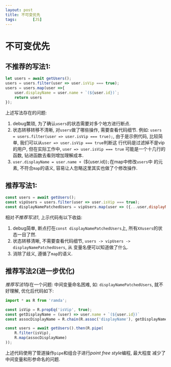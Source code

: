 ```yaml
---
layout: post
title: 不可变优先
tags:       [JS]
---
```



# 不可变优先
## 不推荐的写法1:
```js
let users = await getUsers();
users = users.filter(user => user.isVip === true);
users = users.map(user =>{
    user.displayName = user.name + `(${user.id})`;
    return users
});
```
上述写法存在的问题:
1. debug繁琐, 为了确认`users`的状态需要对多个地方进行断点.
2. 状态转移转移不清晰, 对`users`做了哪些操作, 需要查看代码细节.
例如: `users = users.filter(user => user.isVip === true);`,
由于是示例代码, 比较简单, 我们可以从`user => user.isVip === true`判断这
行代码是过滤掉不是vip的用户, 但在实际工作中, `user => user.isVip === true`
可能是一个十几行的函数, 钻进函数去看则增加理解成本.
3. `user.displayName = user.name + `(${user.id})`;`在map中修改`users`中
的元素, 不符合`map`的语义, 容易让人忽略这里其实也做了个修改操作.

## 推荐写法1:
```js
const users = await getUsers();
const vipUsers = users.filter(user => user.isVip === true);
const displayNamePatchedUsers = vipUsers.map(user => ({...user,displayName: user.name + `(${user.id})`}));
```
相对*不推荐写法1*, 上示代码有以下收益:
1. debug简单, 断点打在`const displayNamePatchedUsers`上, 所有`XXusers`的状态一目了然.
2. 状态转移清晰, 不需要查看代码细节, `users -> vipUsers -> displayNamePatchedUsers`, 从
变量名便可以知道做了什么.
3. 消除了歧义, 遵循了`map`的语义.

## 推荐写法2(进一步优化)
*推荐写法1*存在一个问题: 中间变量命名困难, 如: `displayNamePatchedUsers`, 就不好理解, 优化后代码如下:
```js
import * as R from 'ramda';

const isVip = R.propEq('isVip', true);
const getDisplayName = (user) => user.name + `(${user.id})`
const assocDisplayName = R.chain(R.assoc('displayName'), getDisplayName);

const users = await getUsers().then(R.pipe(
    R.filter(isVip),
    R.map(assocDisplayName)
));
```
上述代码使用了管道操作`pipe`和组合子进行*point free style*编程, 最大程度
减少了中间变量和形参命名的问题.